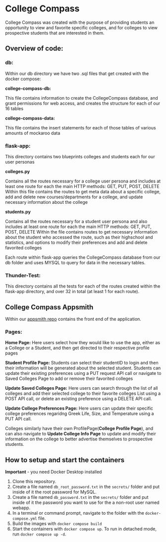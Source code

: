 # College Compass

College Compass was created with the purpose of providing students an opportunity to view and favorite specific colleges, and for colleges to view prospective students that are interested in them.

## Overview of code:

### db:

Within our db directory we have two .sql files that get created with the docker compose:

**college-compass-db:**

This file contains information to create the CollegeCompass database, and grant permissions for web access, and creates the structure for each of our 16 tables

**college-compass-data:**

This file contains the insert statements for each of those tables of various amounts of mockaroo data

### flask-app:

This directory contains two blueprints colleges and students each for our user personas  

**colleges.py**

Contains all the routes necessary for a college user persona and includes at least one route for each the main HTTP methods: GET, PUT, POST, DELETE
Within this file contains the routes to get meta data about a specific college, add and delete new courses/departments for a college, and update necessary information about the college

**students.py**

Contains all the routes necessary for a student user persona and also includes at least one route for each the main HTTP methods: GET, PUT, POST, DELETE
Within the file contains routes to get necessary information about the student who accessed the route, such as their highschool and statistics, and options to modify their preferences and add and delete favorited colleges

Each route within flask-app queries the CollegeCompass database from our db folder and uses MYSQL to query for data in the necessary tables.

### Thunder-Test:

This directory contains all the tests for each of the routes created within the flask-app directory, and over 32 in total (at least 1 for each route).

## College Compass Appsmith

Within our [appsmith repo](https://github.com/akale22/College-Compass-Appsmith) contains the front end of the application.

### Pages:

**Home Page:** Here users select how they would like to use the app, either as a College or a Student, and then get directed to their respective profile pages

**Student Profile Page:** Students can select their studentID to login and then their information will be generated about the selected student. Students can update their existing preferences using a PUT request API call or navigate to Saved Colleges Page to add or remove their favorited colleges

**Update Saved Colleges Page:** Here users can search through the list of all colleges and add their selected college to their favorite colleges List using a POST API call, or delete an existing preference using a DELETE API call.

**Update College Preferences Page:** Here users can update their specific college preferences regaridng Greek Life, Size, and Temperature using a PUT API call.

Colleges similarly have their own ProfilePage(**College Profile Page**), and can also navigate to **Update College Info Page** to update and modify their information on the college to better advertise themselves to prospective students.

## How to setup and start the containers

**Important** - you need Docker Desktop installed

1. Clone this repository.
1. Create a file named `db_root_password.txt` in the `secrets/` folder and put inside of it the root password for MySQL.
1. Create a file named `db_password.txt` in the `secrets/` folder and put inside of it the password you want to use for the a non-root user named webapp.
1. In a terminal or command prompt, navigate to the folder with the `docker-compose.yml` file.
1. Build the images with `docker compose build`
1. Start the containers with `docker compose up`. To run in detached mode, run `docker compose up -d`.
